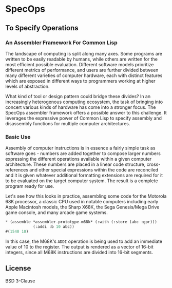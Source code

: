 # SpecOps
## To Specify Operations
### An Assembler Framework For Common Lisp

The landscape of computing is split along many axes. Some programs are written to be easily readable by humans, while others are written for the most efficient possible evaluation. Different software models prioritize different metrics of performance, and users are further divided between many different varieties of computer hardware, each with distinct features which are exposed in different ways to programmers working at higher levels of abstraction.

What kind of tool or design pattern could bridge these divides? In an increasingly heterogenous computing ecosystem, the task of bringing into concert various kinds of hardware has come into a stronger focus. The SpecOps assembler framework offers a possible answer to this challenge. It leverages the expressive power of Common Lisp to specify assembly and disassembly functions for multiple computer architectures.


### Basic Use

Assembly of computer instructions is in essence a fairly simple task as software goes - numbers are added together to compose larger numbers expressing the different operations available within a given computer architecture. These numbers are placed in a linear code structure, cross-references and other special expressions within the code are reconciled and it is given whatever additional formatting extensions are required for it to be evaluated on the target computer system. The result is a complete program ready for use.

Let's see how this looks in practice, assembling some code for the Motorola 68K processor, a classic CPU used in notable computers including early Apple Macintosh models, the Sharp X68K, the Sega Genesis/Mega Drive game console, and many arcade game systems.

```lisp
* (assemble *assembler-prototype-m68k* (:with (:store (abc :gpr)))
            (:addi :b 10 abc))
#(1540 10)
```

In this case, the M68K's `ADDI` operation is being used to add an immediate value of 10 to the register. The output is rendered as a vector of 16-bit integers, since all M68K instructions are divided into 16-bit segments.


## License

BSD 3-Clause

